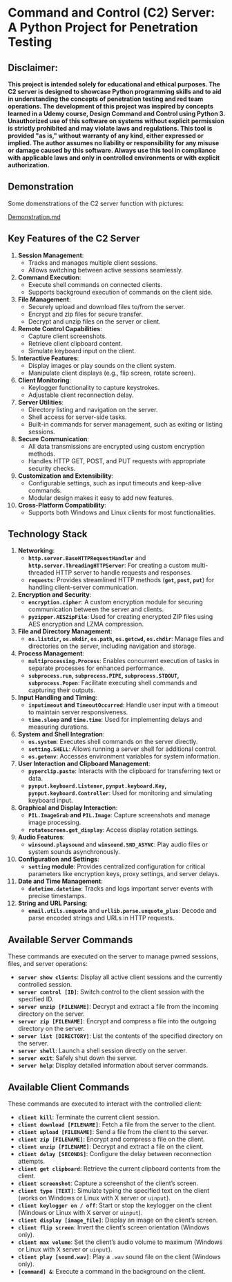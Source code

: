 # Command and Control (C2) Server: A Python Project for Penetration Testing

## Disclaimer:
__This project is intended solely for educational and ethical purposes. The C2 server is designed to showcase Python programming skills and to aid in understanding the concepts of penetration testing and red team operations. The development of this project was inspired by concepts learned in a Udemy course, Design Command and Control using Python 3. Unauthorized use of this software on systems without explicit permission is strictly prohibited and may violate laws and regulations. This tool is provided "as is," without warranty of any kind, either expressed or implied. The author assumes no liability or responsibility for any misuse or damage caused by this software. Always use this tool in compliance with applicable laws and only in controlled environments or with explicit authorization.__
## Demonstration
Some domenstrations of the C2 server function with pictures:

[Demonstration.md](https://github.com/H-9527/Command-and-Control-Server/blob/main/Demonstration.md)
## Key Features of the C2 Server
1. **Session Management**:
    - Tracks and manages multiple client sessions.
    - Allows switching between active sessions seamlessly.
2. **Command Execution**:
    - Execute shell commands on connected clients.
    - Supports background execution of commands on the client side.
3. **File Management**:
    - Securely upload and download files to/from the server.
    - Encrypt and zip files for secure transfer.
    - Decrypt and unzip files on the server or client.
4. **Remote Control Capabilities**:
    - Capture client screenshots.
    - Retrieve client clipboard content.
    - Simulate keyboard input on the client.
5. **Interactive Features**:
    - Display images or play sounds on the client system.
    - Manipulate client displays (e.g., flip screen, rotate screen).
6. **Client Monitoring**:
    - Keylogger functionality to capture keystrokes.
    - Adjustable client reconnection delay.
7. **Server Utilities**:
    - Directory listing and navigation on the server.
    - Shell access for server-side tasks.
    - Built-in commands for server management, such as exiting or listing sessions.
8. **Secure Communication**:
    - All data transmissions are encrypted using custom encryption methods.
    - Handles HTTP GET, POST, and PUT requests with appropriate security checks.
9. **Customization and Extensibility**:
    - Configurable settings, such as input timeouts and keep-alive commands.
    - Modular design makes it easy to add new features.
10. **Cross-Platform Compatibility**:
	- Supports both Windows and Linux clients for most functionalities.

## Technology Stack
1. **Networking**:
    - **`http.server.BaseHTTPRequestHandler`** and **`http.server.ThreadingHTTPServer`**: For creating a custom multi-threaded HTTP server to handle requests and responses.
    - **`requests`**: Provides streamlined HTTP methods (**`get`, `post`, `put`**) for handling client-server communication.
2. **Encryption and Security**:
    - **`encryption.cipher`**: A custom encryption module for securing communication between the server and clients.
    - **`pyzipper.AESZipFile`**: Used for creating encrypted ZIP files using AES encryption and LZMA compression.
3. **File and Directory Management**:
    - **`os.listdir`, `os.mkdir`, `os.path`, `os.getcwd`, `os.chdir`**: Manage files and directories on the server, including navigation and storage.
4. **Process Management**:
    - **`multiprocessing.Process`**: Enables concurrent execution of tasks in separate processes for enhanced performance.
    - **`subprocess.run`, `subprocess.PIPE`, `subprocess.STDOUT`, `subprocess.Popen`**: Facilitate executing shell commands and capturing their outputs.
5. **Input Handling and Timing**:
    - **`inputimeout` and `TimeoutOccurred`**: Handle user input with a timeout to maintain server responsiveness.
    - **`time.sleep` and `time.time`**: Used for implementing delays and measuring durations.
6. **System and Shell Integration**:
    - **`os.system`**: Executes shell commands on the server directly.
    - **`setting.SHELL`**: Allows running a server shell for additional control.
    - **`os.getenv`**: Accesses environment variables for system information.
7. **User Interaction and Clipboard Management**:
    - **`pyperclip.paste`**: Interacts with the clipboard for transferring text or data.
    - **`pynput.keyboard.Listener`, `pynput.keyboard.Key`, `pynput.keyboard.Controller`**: Used for monitoring and simulating keyboard input.
8. **Graphical and Display Interaction**:
    - **`PIL.ImageGrab` and `PIL.Image`**: Capture screenshots and manage image processing.
    - **`rotatescreen.get_display`**: Access display rotation settings.
9. **Audio Features**:
	- **`winsound.playsound`** and **`winsound.SND_ASYNC`**: Play audio files or system sounds asynchronously.
10. **Configuration and Settings**:
	- **`setting` module**: Provides centralized configuration for critical parameters like encryption keys, proxy settings, and server delays.
11. **Date and Time Management**:
	- **`datetime.datetime`**: Tracks and logs important server events with precise timestamps.
12. **String and URL Parsing**:
	- **`email.utils.unquote`** and **`urllib.parse.unquote_plus`**: Decode and parse encoded strings and URLs in HTTP requests.
## **Available Server Commands**

These commands are executed on the server to manage pwned sessions, files, and server operations:

- **`server show clients`**: Display all active client sessions and the currently controlled session.
- **`server control [ID]`**: Switch control to the client session with the specified ID.
- **`server unzip [FILENAME]`**: Decrypt and extract a file from the incoming directory on the server.
- **`server zip [FILENAME]`**: Encrypt and compress a file into the outgoing directory on the server.
- **`server list [DIRECTORY]`**: List the contents of the specified directory on the server.
- **`server shell`**: Launch a shell session directly on the server.
- **`server exit`**: Safely shut down the server.
- **`server help`**: Display detailed information about server commands.

## **Available Client Commands**

These commands are executed to interact with the controlled client:

- **`client kill`**: Terminate the current client session.
- **`client download [FILENAME]`**: Fetch a file from the server to the client.
- **`client upload [FILENAME]`**: Send a file from the client to the server.
- **`client zip [FILENAME]`**: Encrypt and compress a file on the client.
- **`client unzip [FILENAME]`**: Decrypt and extract a file on the client.
- **`client delay [SECONDS]`**: Configure the delay between reconnection attempts.
- **`client get clipboard`**: Retrieve the current clipboard contents from the client.
- **`client screenshot`**: Capture a screenshot of the client’s screen.
- **`client type [TEXT]`**: Simulate typing the specified text on the client (works on Windows or Linux with X server or `uinput`).
- **`client keylogger on / off`**: Start or stop the keylogger on the client (Windows or Linux with X server or `uinput`).
- **`client display [image_file]`**: Display an image on the client’s screen.
- **`client flip screen`**: Invert the client’s screen orientation (Windows only).
- **`client max volume`**: Set the client’s audio volume to maximum (Windows or Linux with X server or `uinput`).
- **`client play [sound.wav]`**: Play a `.wav` sound file on the client (Windows only).
- **`[command] &`**: Execute a command in the background on the client.
